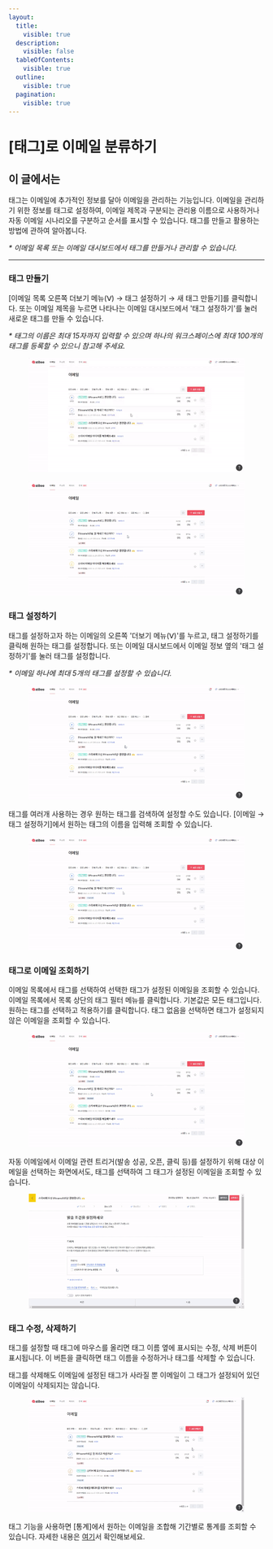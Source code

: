 ```yaml
---
layout:
  title:
    visible: true
  description:
    visible: false
  tableOfContents:
    visible: true
  outline:
    visible: true
  pagination:
    visible: true
---
```


# \[태그]로 이메일 분류하기

## 이 글에서는 <a href="#h_01hfnjgcbrmrpktq337axm8xn3" id="h_01hfnjgcbrmrpktq337axm8xn3"></a>

태그는 이메일에 추가적인 정보를 달아 이메일을 관리하는 기능입니다. 이메일을 관리하기 위한 정보를 태그로 설정하여, 이메일 제목과 구분되는 관리용 이름으로 사용하거나 자동 이메일 시나리오를 구분하고 순서를 표시할 수 있습니다. 태그를 만들고 활용하는 방법에 관하여 알아봅니다.

_\* 이메일 목록 또는 이메일 대시보드에서 태그를 만들거나 관리할 수 있습니다._

***

### 태그 만들기 <a href="#id-1" id="id-1"></a>

\[이메일 목록 오른쪽 더보기 메뉴(ᐯ) → 태그 설정하기 → 새 태그 만들기]를 클릭합니다. 또는 이메일 제목을 누르면 나타나는 이메일 대시보드에서 '태그 설정하기'를 눌러 새로운 태그를 만들 수 있습니다.

_\* 태그의 이름은 최대 15자까지 입력할 수 있으며 하나의 워크스페이스에 최대 100개의 태그를 등록할 수 있으니 참고해 주세요._

<figure><img src="../../.gitbook/assets/태그_1.gif" alt=""><figcaption></figcaption></figure>

<figure><img src="../../.gitbook/assets/태그_2.gif" alt=""><figcaption></figcaption></figure>

### 태그 설정하기 <a href="#id-2" id="id-2"></a>

태그를 설정하고자 하는 이메일의 오른쪽 '더보기 메뉴(ᐯ)'를 누르고, 태그 설정하기를 클릭해 원하는 태그를 설정합니다. 또는 이메일 대시보드에서 이메일 정보 옆의 '태그 설정하기'를 눌러 태그를 설정합니다.

_\* 이메일 하나에 최대 5개의 태그를 설정할 수 있습니다._

<figure><img src="../../.gitbook/assets/태그_3.gif" alt=""><figcaption></figcaption></figure>

태그를 여러개 사용하는 경우 원하는 태그를 검색하여 설정할 수도 있습니다. \[이메일 → 태그 설정하기]에서 원하는 태그의 이름을 입력해 조회할 수 있습니다.

<figure><img src="../../.gitbook/assets/태그_4.gif" alt=""><figcaption></figcaption></figure>

### 태그로 이메일 조회하기 <a href="#id-3" id="id-3"></a>

이메일 목록에서 태그를 선택하여 선택한 태그가 설정된 이메일을 조회할 수 있습니다. 이메일 목록에서 목록 상단의 태그 필터 메뉴를 클릭합니다. 기본값은 모든 태그입니다. 원하는 태그를 선택하고 적용하기를 클릭합니다. 태그 없음을 선택하면 태그가 설정되지 않은 이메일을 조회할 수 있습니다.

<figure><img src="../../.gitbook/assets/태그_5.gif" alt=""><figcaption></figcaption></figure>

자동 이메일에서 이메일 관련 트리거(발송 성공, 오픈, 클릭 등)를 설정하기 위해 대상 이메일을 선택하는 화면에서도, 태그를 선택하여 그 태그가 설정된 이메일을 조회할 수 있습니다.

<figure><img src="../../.gitbook/assets/태그_7.gif" alt=""><figcaption></figcaption></figure>

### 태그 수정, 삭제하기 <a href="#h_01hfnjvfdf9y7r97m0j0497bwy" id="h_01hfnjvfdf9y7r97m0j0497bwy"></a>

태그를 설정할 때 태그에 마우스를 올리면 태그 이름 옆에 표시되는 수정, 삭제 버튼이 표시됩니다. 이 버튼을 클릭하면 태그 이름을 수정하거나 태그를 삭제할 수 있습니다.

태그를 삭제해도 이메일에 설정된 태그가 사라질 뿐 이메일이 그 태그가 설정되어 있던 이메일이 삭제되지는 않습니다.

<figure><img src="../../.gitbook/assets/태그_8.gif" alt=""><figcaption></figcaption></figure>

태그 기능을 사용하면 \[통계]에서 원하는 이메일을 조합해 기간별로 통계를 조회할 수 있습니다. 자세한 내용은 [여기](broken-reference)서 확인해보세요.

